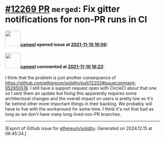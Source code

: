 # [\#12269 PR](https://github.com/ethereum/solidity/pull/12269) `merged`: Fix gitter notifications for non-PR runs in CI

#### <img src="https://avatars.githubusercontent.com/u/137030?v=4" width="50">[cameel](https://github.com/cameel) opened issue at [2021-11-10 16:06](https://github.com/ethereum/solidity/pull/12269):



#### <img src="https://avatars.githubusercontent.com/u/137030?v=4" width="50">[cameel](https://github.com/cameel) commented at [2021-11-10 16:22](https://github.com/ethereum/solidity/pull/12269#issuecomment-965507961):

I think that the problem is just another consequence of https://github.com/ethereum/solidity/pull/12202#issuecomment-952950518. I still have a support request open with CircleCI about that one so I sent them an update but fixing this apparently requires some architectural changes and the overall impact on users is pretty low so it's far behind other more important things in their backlog. We probably will have to live with the workaround for some time. I think it's not that bad as long as we don't have many long-lived non-PR branches.


-------------------------------------------------------------------------------



[Export of Github issue for [ethereum/solidity](https://github.com/ethereum/solidity). Generated on 2024.12.15 at 06:45:24.]
